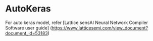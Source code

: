 # AutoKeras
For auto keras model, refer  [Lattice sensAI Neural Network Compiler Software user guide] (https://www.latticesemi.com/view_document?document_id=53183)
